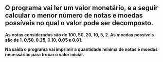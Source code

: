 ## O programa vai ler um valor monetário, e a seguir calcular o menor número de notas e moedas possíveis no qual o valor pode ser decomposto. 

**As notas consideradas são de 100, 50, 20, 10, 5, 2. As moedas possíveis são de 1, 0.50, 0.25, 0.10, 0.05 e 0.01.**

**Na saída o programa vai imprimir a quantidade mínima de notas e moedas necessárias para trocar o valor inicial.**
